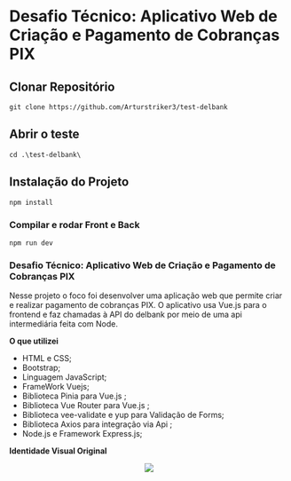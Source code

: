 # Desafio Técnico: Aplicativo Web de Criação e Pagamento de Cobranças PIX

## Clonar Repositório
```
git clone https://github.com/Arturstriker3/test-delbank
```

## Abrir o teste
```
cd .\test-delbank\ 
```

## Instalação do Projeto
```
npm install
```

### Compilar e rodar Front e Back
```
npm run dev
```

### Desafio Técnico: Aplicativo Web de Criação e Pagamento de Cobranças PIX
 
 Nesse projeto o foco foi desenvolver uma aplicação web que permite criar e realizar pagamento de cobranças PIX. O aplicativo usa Vue.js para o frontend e faz chamadas à API do delbank por meio de uma api intermediária feita com Node.
 
 **O que utilizei**
* HTML e CSS;
* Bootstrap;
* Linguagem JavaScript;
* FrameWork Vuejs;
* Biblioteca Pinia para Vue.js ;
* Biblioteca Vue Router para Vue.js ;
* Biblioteca vee-validate e yup para Validação de Forms;
* Biblioteca Axios para integração via Api ;
* Node.js e Framework Express.js;

**Identidade Visual Original**
<div align="center">
<img src="https://github.com/Arturstriker3/test-delbank/assets/59231364/eaa00b48-96f4-4b3d-84e5-64f50ffc31d7" width="auto" height="auto" />
</div>
<br/>
